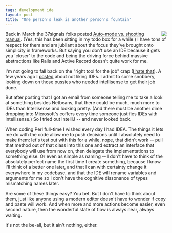 ```yaml
---
tags: development ide
layout: post
title: "One person's leak is another person's fountain"
---
```




<img src="http://www.cwinters.com/images/blog/urinating_fountain.jpg"  align="right" />
<p>Back in March the 37signals folks posted <a
href="http://www.37signals.com/svn/posts/321-auto-mode-vs-shooting-manual">Auto-mode vs. shooting manual</a>. (Yes, this has been sitting in my todo box
for a while.)  I have tons of respect for them and am jubilant about the focus they've brought onto simplicity in frameworks. But saying you don't
use an IDE because it gets you 'closer' to the code and being the
driving force behind massive abstractions like Rails and Active Record
doesn't quite work for me.</p>

<p>I'm not going to fall back on the "right tool for the job" crap 
(<a href="http://www.cwinters.com/news/display/1105">I hate that</a>). 
A few years ago I 
<a href="http://www.cwinters.com/news/display/663">posted</a> about not
liking IDEs. I admit to some snobbery, looking down on those pussies
who needed intellisense to get their job done.</p>

<p>But after posting that I got an email from someone telling me to
take a look at something besides Netbeans, that there could be much,
much more to IDEs than Intellisense and looking pretty. (And there
must be another dime dropping into Microsoft's coffers every time
someone justifies IDEs with Intellisense.) So I tried out IntelliJ --
and never looked back.</p>

<p>When coding Perl full-time I wished every day I had IDEA. The
things it lets me do with the code allow me to push decisions until I
absolutely need to make them: let's test out with this for a while,
nope, that didn't work -- pull that method out of that class into this
one and extract an interface that everybody will use from now on, then
delegate the implementations to something else. Or even as simple as
naming -- I don't have to think of the absolutely perfect name the
first time I create something, because I know I'll think of a better
one later, and that I can with certainty change it everywhere in my
codebase, and that the IDE will rename variables and arguments for me
so I don't have the cognitive dissonance of types mismatching names
later.</p>

<p>Are some of these things easy? You bet. But I don't have to think
about them, just like anyone using a modern editor doesn't have to
wonder if copy and paste will work. And when more and more actions
become easier, even second nature, then the wonderful state of flow is
always near, always waiting.</p>

<p>It's not the be-all, but it ain't nothing, either.</p>



